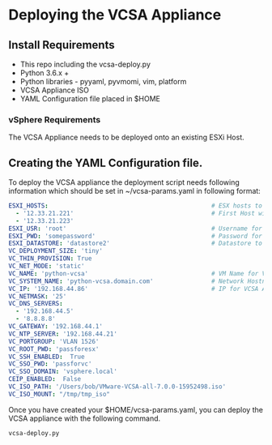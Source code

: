 # Deploying the VCSA Appliance


## Install Requirements

- This repo including the vcsa-deploy.py
- Python 3.6.x +
- Python libraries - pyyaml, pyvmomi, vim, platform
- VCSA Appliance ISO
- YAML Configuration file placed in $HOME

### vSphere Requirements

The VCSA Appliance needs to be deployed onto an existing ESXi Host.

## Creating the YAML Configuration file.

To deploy the VCSA appliance the deployment script needs following information which should be set in ~/vcsa-params.yaml in following format:

``` yaml
ESXI_HOSTS:                                             # ESX hosts to be managed by VCSA
  - '12.33.21.221'                                      # First Host will have VCSA deployed onto it.
  - '12.33.21.223'
ESXI_USR: 'root'                                        # Username for all ESXi hosts
ESXI_PWD: 'somepassword'                                # Password for all ESXi hosts
ESXI_DATASTORE: 'datastore2'                            # Datastore to deploy VCSA VM onto
VC_DEPLOYMENT_SIZE: 'tiny'
VC_THIN_PROVISION: True
VC_NET_MODE: 'static'
VC_NAME: 'python-vcsa'                                  # VM Name for VCSA Appliance
VC_SYSTEM_NAME: 'python-vcsa.domain.com'                # Network Hostname
VC_IP: '192.168.44.86'                                  # IP for VCSA Appliance
VC_NETMASK: '25'
VC_DNS_SERVERS:
  - '192.168.44.5'
  - '8.8.8.8'
VC_GATEWAY: '192.168.44.1'
VC_NTP_SERVER: '192.168.44.21'
VC_PORTGROUP: 'VLAN 1526'
VC_ROOT_PWD: 'passforesx'
VC_SSH_ENABLED:  True
VC_SSO_PWD: 'passforvc'
VC_SSO_DOMAIN: 'vsphere.local'
CEIP_ENABLED:  False
VC_ISO_PATH: '/Users/bob/VMware-VCSA-all-7.0.0-15952498.iso'
VC_ISO_MOUNT: "/tmp/tmp_iso"
```


Once you have created your $HOME/vcsa-params.yaml, you can deploy the VCSA appliance with the following command.

```shell
vcsa-deploy.py
```

